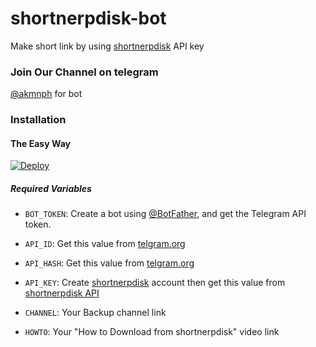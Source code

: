 # shortnerpdisk-bot

Make short link by using [shortnerpdisk](https://shortnerpdisk.tech) API key
### Join Our Channel on telegram 
[@akmnph](t.me/hornyworld22) for bot
### Installation

#### The Easy Way

[![Deploy](https://www.herokucdn.com/deploy/button.svg)](https://heroku.com/deploy?template=https://github.com/Trydisk/newshortfor)

##### Required Variables

* `BOT_TOKEN`: Create a bot using [@BotFather](https://telegram.dog/BotFather), and get the Telegram API token.

* `API_ID`: Get this value from [telgram.org](https://my.telegram.org/apps)
* `API_HASH`: Get this value from [telgram.org](https://my.telegram.org/apps)
* `API_KEY`: Create [shortnerpdisk](https://shortnerpdisk.com) account then get this value from [shortnerpdisk API](https://shortnerpdisk.com/member/tools/api)
* `CHANNEL`: Your Backup channel link
* `HOWTO`: Your "How to Download from shortnerpdisk" video link
